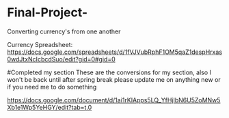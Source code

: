 # Final-Project-
Converting currency's from one another 


Currency Spreadsheet: https://docs.google.com/spreadsheets/d/1fVJVubRphF1OM5qaZ1despHrxas0wdJtxNcIcbcdSuo/edit?gid=0#gid=0


#Completed my section
These are the conversions for my section, also I won't be back until after spring break
please update me on anything new or if you need me to do something


https://docs.google.com/document/d/1ai1rKIApps5LQ_YfHjIbN6U5ZoMNw5Xb1e1Wp5YeHGY/edit?tab=t.0
